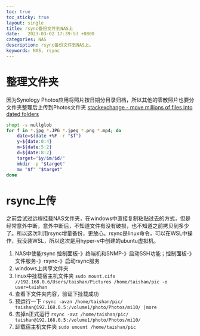 ```yaml
---
toc: true
toc_sticky: true
layout: single
title: rsync备份文件到NAS上
date:   2023-03-02 17:39:53 +0800
categories: NAS
description: rsync备份文件到NAS上。
keywords: NAS, rsync
---
```


# 整理文件夹
因为Synology Photos应用将照片按日期分目录归档，所以其他的零散照片也要分文件夹整理后上传到Photos文件夹
[stackexchange - move millions of files into dated folders](https://unix.stackexchange.com/a/633157)
```bash
shopt -s nullglob
for f in *.jpg *.JPG *.jpeg *.png *.mp4; do
    date=$(date +%F -r "$f")
    y=${date:0:4}
    m=${date:5:2}
    d=${date:8:2}
    target="$y/$m/$d/"
    mkdir -p "$target"
    mv "$f" "$target"
done
```
# rsync上传
之前尝试过远程挂载NAS文件夹，在windows中直接复制粘贴过去的方式，但是经常意外中断，意外中断后，不知道文件有没有破损，也不知道之前拷贝到多少了。所以这次利用rsync增量备份，更放心。rsync是linux命令，可以在WSL中操作，我没装WSL，所以这次是用hyper-v中创建的ubuntu虚拟机。
1. NAS中使能rsync
   控制面板-》终端机和SNMP-》启动SSH功能；控制面板-》文件服务-》rsync-》启动rsync服务
2. windows上共享文件夹
3. linux中挂载宿主机文件夹
  `sudo mount.cifs //192.168.0.6/Users/taishan/Pictures /home/taishan/pic -o user=taishan`
4. 查看下文件夹内容，验证下挂载成功
5. 预运行一下
   `rsync -avzn /home/taishan/pic/ taishan@192.168.0.5:/volume1/photo/Photos/mi10/ |more`
6. 去掉n正式运行
   `rsync -avz /home/taishan/pic/ taishan@192.168.0.5:/volume1/photo/Photos/mi10/`
7. 卸载宿主机文件夹
   `sudo umount /home/taishan/pic`